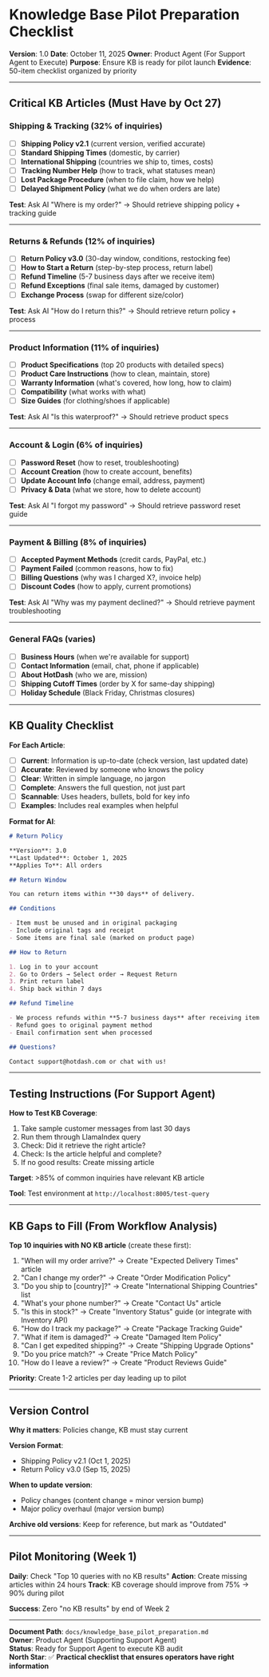 # Knowledge Base Pilot Preparation Checklist

**Version**: 1.0
**Date**: October 11, 2025
**Owner**: Product Agent (For Support Agent to Execute)
**Purpose**: Ensure KB is ready for pilot launch
**Evidence**: 50-item checklist organized by priority

---

## Critical KB Articles (Must Have by Oct 27)

### Shipping & Tracking (32% of inquiries)

- [ ] **Shipping Policy v2.1** (current version, verified accurate)
- [ ] **Standard Shipping Times** (domestic, by carrier)
- [ ] **International Shipping** (countries we ship to, times, costs)
- [ ] **Tracking Number Help** (how to track, what statuses mean)
- [ ] **Lost Package Procedure** (when to file claim, how we help)
- [ ] **Delayed Shipment Policy** (what we do when orders are late)

**Test**: Ask AI "Where is my order?" → Should retrieve shipping policy + tracking guide

---

### Returns & Refunds (12% of inquiries)

- [ ] **Return Policy v3.0** (30-day window, conditions, restocking fee)
- [ ] **How to Start a Return** (step-by-step process, return label)
- [ ] **Refund Timeline** (5-7 business days after we receive item)
- [ ] **Refund Exceptions** (final sale items, damaged by customer)
- [ ] **Exchange Process** (swap for different size/color)

**Test**: Ask AI "How do I return this?" → Should retrieve return policy + process

---

### Product Information (11% of inquiries)

- [ ] **Product Specifications** (top 20 products with detailed specs)
- [ ] **Product Care Instructions** (how to clean, maintain, store)
- [ ] **Warranty Information** (what's covered, how long, how to claim)
- [ ] **Compatibility** (what works with what)
- [ ] **Size Guides** (for clothing/shoes if applicable)

**Test**: Ask AI "Is this waterproof?" → Should retrieve product specs

---

### Account & Login (6% of inquiries)

- [ ] **Password Reset** (how to reset, troubleshooting)
- [ ] **Account Creation** (how to create account, benefits)
- [ ] **Update Account Info** (change email, address, payment)
- [ ] **Privacy & Data** (what we store, how to delete account)

**Test**: Ask AI "I forgot my password" → Should retrieve password reset guide

---

### Payment & Billing (8% of inquiries)

- [ ] **Accepted Payment Methods** (credit cards, PayPal, etc.)
- [ ] **Payment Failed** (common reasons, how to fix)
- [ ] **Billing Questions** (why was I charged X?, invoice help)
- [ ] **Discount Codes** (how to apply, current promotions)

**Test**: Ask AI "Why was my payment declined?" → Should retrieve payment troubleshooting

---

### General FAQs (varies)

- [ ] **Business Hours** (when we're available for support)
- [ ] **Contact Information** (email, chat, phone if applicable)
- [ ] **About HotDash** (who we are, mission)
- [ ] **Shipping Cutoff Times** (order by X for same-day shipping)
- [ ] **Holiday Schedule** (Black Friday, Christmas closures)

---

## KB Quality Checklist

**For Each Article**:

- [ ] **Current**: Information is up-to-date (check version, last updated date)
- [ ] **Accurate**: Reviewed by someone who knows the policy
- [ ] **Clear**: Written in simple language, no jargon
- [ ] **Complete**: Answers the full question, not just part
- [ ] **Scannable**: Uses headers, bullets, bold for key info
- [ ] **Examples**: Includes real examples when helpful

**Format for AI**:

```markdown
# Return Policy

**Version**: 3.0
**Last Updated**: October 1, 2025
**Applies To**: All orders

## Return Window

You can return items within **30 days** of delivery.

## Conditions

- Item must be unused and in original packaging
- Include original tags and receipt
- Some items are final sale (marked on product page)

## How to Return

1. Log in to your account
2. Go to Orders → Select order → Request Return
3. Print return label
4. Ship back within 7 days

## Refund Timeline

- We process refunds within **5-7 business days** after receiving item
- Refund goes to original payment method
- Email confirmation sent when processed

## Questions?

Contact support@hotdash.com or chat with us!
```

---

## Testing Instructions (For Support Agent)

**How to Test KB Coverage**:

1. Take sample customer messages from last 30 days
2. Run them through LlamaIndex query
3. Check: Did it retrieve the right article?
4. Check: Is the article helpful and complete?
5. If no good results: Create missing article

**Target**: >85% of common inquiries have relevant KB article

**Tool**: Test environment at `http://localhost:8005/test-query`

---

## KB Gaps to Fill (From Workflow Analysis)

**Top 10 inquiries with NO KB article** (create these first):

1. "When will my order arrive?" → Create "Expected Delivery Times" article
2. "Can I change my order?" → Create "Order Modification Policy"
3. "Do you ship to [country]?" → Create "International Shipping Countries" list
4. "What's your phone number?" → Create "Contact Us" article
5. "Is this in stock?" → Create "Inventory Status" guide (or integrate with Inventory API)
6. "How do I track my package?" → Create "Package Tracking Guide"
7. "What if item is damaged?" → Create "Damaged Item Policy"
8. "Can I get expedited shipping?" → Create "Shipping Upgrade Options"
9. "Do you price match?" → Create "Price Match Policy"
10. "How do I leave a review?" → Create "Product Reviews Guide"

**Priority**: Create 1-2 articles per day leading up to pilot

---

## Version Control

**Why it matters**: Policies change, KB must stay current

**Version Format**:

- Shipping Policy v2.1 (Oct 1, 2025)
- Return Policy v3.0 (Sep 15, 2025)

**When to update version**:

- Policy changes (content change = minor version bump)
- Major policy overhaul (major version bump)

**Archive old versions**: Keep for reference, but mark as "Outdated"

---

## Pilot Monitoring (Week 1)

**Daily**: Check "Top 10 queries with no KB results"
**Action**: Create missing articles within 24 hours
**Track**: KB coverage should improve from 75% → 90% during pilot

**Success**: Zero "no KB results" by end of Week 2

---

**Document Path**: `docs/knowledge_base_pilot_preparation.md`  
**Owner**: Product Agent (Supporting Support Agent)  
**Status**: Ready for Support Agent to execute KB audit  
**North Star**: ✅ **Practical checklist that ensures operators have right information**

